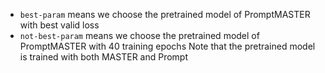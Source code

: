 - `best-param` means we choose the pretrained model of PromptMASTER with best valid loss 
- `not-best-param` means we choose the pretrained model of PromptMASTER with 40 training epochs
Note that the pretrained model is trained with both MASTER and Prompt